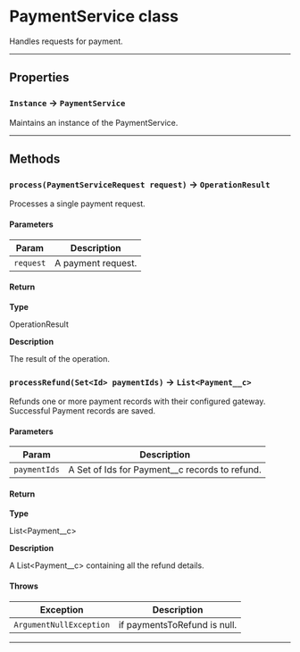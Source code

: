 # PaymentService class

Handles requests for payment.

---
## Properties

### `Instance` → `PaymentService`

Maintains an instance of the PaymentService.

---
## Methods
### `process(PaymentServiceRequest request)` → `OperationResult`

Processes a single payment request.

#### Parameters
|Param|Description|
|-----|-----------|
|`request` |  A payment request. |

#### Return

**Type**

OperationResult

**Description**

The result of the operation.

### `processRefund(Set<Id> paymentIds)` → `List<Payment__c>`

Refunds one or more payment records with their configured gateway. Successful Payment records are saved.

#### Parameters
|Param|Description|
|-----|-----------|
|`paymentIds` |  A Set of Ids for Payment__c records to refund. |

#### Return

**Type**

List<Payment__c>

**Description**

A List<Payment__c> containing all the refund details.

#### Throws
|Exception|Description|
|---------|-----------|
|`ArgumentNullException` |  if paymentsToRefund is null. |

---
